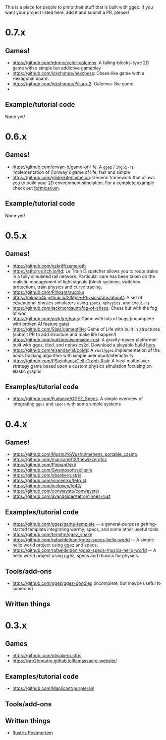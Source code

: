 This is a place for people to pimp their stuff that is built with ggez.  If you want your project listed here, add it and
submit a PR, please!

# 0.7.x

## Games!

* <https://github.com/rdrmic/color-columns>: A falling-blocks-type 2D game with a simple but addictive gameplay
* <https://github.com/ickshonpe/hexchess>: Chess-like game with a Hexagonal board.
* <https://github.com/ickshonpe/Pillars-2>: Columns-like game
* 
## Example/tutorial code

None yet!

# 0.6.x

## Games!

* <https://github.com/erwan-b/game-of-life>: A `ggez` / `imgui-rs` implementation of Conway's game of life, fast and simple
* <https://github.com/gliderkite/semeion>: Generic framework that allows you to build your 2D environment simulation. For a complete example check out [formicarium](https://github.com/gliderkite/formicarium).

## Example/tutorial code

None yet!

# 0.5.x

## Games!

 * <https://github.com/ozkriff/zemeroth>
 * <https://athorus.itch.io/ltd>: Le Train Dispatcher allows you to route trains in a fully simulated rail network. Particular care has been taken on the realistic management of light signals (block systems, switches protection), train physics and curve tracing.
 * <https://github.com/Piripant/sudoku>
 * <https://mkhan45.github.io/SIMple-Physics/tabs/about/>: A set of educational physics simulators using `specs`, `nphysics`, and `imgui-rs`
 * <https://github.com/jackmordaunt/fog-of-chess>: Chess but with the fog of war.
 * <https://github.com/pickfire/bugs>: Game with lots of bugs (incomplete with broken AI feature gate)
 * <https://github.com/Slals/gameoflife>: Game of Life with built in structures (submit PR to add structure and make life happen!)
 * <https://github.com/outkine/ascension-rust>: A gravity-based platformer built with ggez, tiled, and nphysics2d. Download a playable build [here](https://outkine.itch.io/ascension-2).
 * <https://github.com/eisendaniel/boids>: A `rust`/`ggez` implementation of the boids flocking algorithm with simple user input/interactivity
 * <https://github.com/PSteinhaus/Cell-Graph-Risk>: A local multiplayer strategy game based upon a custom physics simulation focusing on elastic graphs.

## Examples/tutorial code

 * <https://github.com/Fudance/GGEZ_Specs>: A simple overview of integrating `ggez` and `specs` with some simple systems


# 0.4.x

## Games!

 * <https://github.com/MushuYoWushu/mehens_portable_casino>
 * <https://github.com/maccam912/thewizzerofoz>
 * <https://github.com/Piripant/skii>
 * <https://github.com/Swampsoft/solitaire>
 * <https://github.com/obsoke/rustris>
 * <https://github.com/vinceniko/tetrust>
 * <https://github.com/icefoxen/ld42/>
 * <https://github.com/conwayste/conwayste/>
 * <https://github.com/avandolder/tetrominoes-rust>

## Examples/tutorial code

 * <https://github.com/ggez/game-template> -- a general-purpose getting-started template integrating warmy, specs, and some other useful tools.
 * <https://github.com/termhn/ggez_snake>
 * <https://github.com/rafaeldelboni/ggez-specs-hello-world> -- A simple hello world project using ggez and specs.
 * <https://github.com/rafaeldelboni/ggez-specs-rhusics-hello-world> -- A hello world project using ggez, specs and rhusics for physics.

## Tools/add-ons

 * <https://github.com/ggez/ggez-goodies> (incomplete, but maybe useful to someone)

## Written things


# 0.3.x

## Games

 * <https://github.com/obsoke/rustris>
 * <https://rap2hpoutre.github.io/llamassacre-website/>

## Examples/tutorial code

 * <https://github.com/Maplicant/purplerain>

## Tools/add-ons

## Written things

 * [Rustris Postmortem](http://dale.io/blog/rustris-post-mortem.html)
